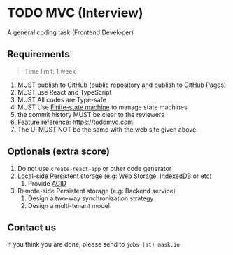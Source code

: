 # TODO MVC (Interview)

A general coding task (Frontend Developer)

## Requirements

> Time limit: 1 week

1. MUST publish to GitHub (public repository and publish to GitHub Pages)
2. MUST use React and TypeScript
3. MUST All codes are Type-safe
4. MUST Use [Finite-state machine][fsm] to manage state machines
5. the commit history MUST be clear to the reviewers
6. Feature reference: <https://todomvc.com>
7. The UI MUST NOT be the same with the web site given above.

## Optionals (extra score)

1. Do not use `create-react-app` or other code generator
2. Local-side Persistent storage (e.g: [Web Storage][web-storage], [IndexedDB][idb] or etc)
   1. Provide [ACID][acid]
3. Remote-side Persistent storage (e.g: Backend service)
   1. Design a two-way synchronization strategy
   2. Design a multi-tenant model

[fsm]: https://en.wikipedia.org/wiki/Finite-state_machine
[web-storage]: https://developer.mozilla.org/en-US/docs/Web/API/Web_Storage_API
[idb]: https://developer.mozilla.org/en-US/docs/Web/API/IndexedDB_API
[acid]: https://en.wikipedia.org/wiki/ACID

## Contact us

If you think you are done, please send to `jobs (at) mask.io`
